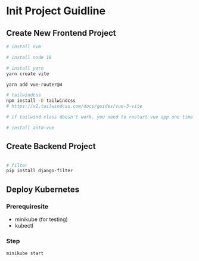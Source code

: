 # Init Project Guidline


## Create New Frontend Project
```sh
# install nvm

# install node 18

# install yarn
yarn create vite 
```

```sh
yarn add vue-router@4

# tailwindcss
npm install -D tailwindcss
# https://v2.tailwindcss.com/docs/guides/vue-3-vite

# if tailwind class doesn't work, you need to restart vue app one time

# install antd-vue
```


## Create Backend Project
```sh

# filter
pip install django-filter
```



## Deploy Kubernetes
### Prerequiresite
- minikube (for testing)
- kubectl

### Step
```sh
minikube start
```
